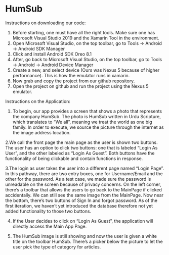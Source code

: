 # HumSub

Instructions on downloading our code:
1.	Before starting, one must have all the right tools. Make sure one has Microsoft Visual Studio 2019 and the Xamarin Tool in the environment. 
2. 	Open Microsoft Visual Studio, on the top toolbar, go to Tools -> Android -> Android SDK Manager 
3. 	Click and install Android SDK Oreo 8.1
4. 	After, go back to Microsoft Visual Studio, on the top toolbar, go to Tools -> Android -> Android Device Manager 
5.	Create a new, and select device (Ours was Nexus 5 because of higher performance). This is how the emulator runs in xamarin. 
6. Now grab and copy the project from our github repository. 
7. Open the project on github and run the project using the Nexus 5 emulator.  

Instructions on the Application: 
1. To begin, our app provides a screen that shows a photo that represents the company HumSub. The photo is HumSub written in Urdu Scripture, which translates to “We all”, meaning we treat the world as one big family. In order to execute, we source the picture through the internet as the image address location. 

2.We call the front page the main page as the user is shown two buttons. The user has an option to click two buttons: one that is labeled “Login As User”, and the other labeled as “Login As Guest”. Both buttons have the functionality of being clickable and contain functions in response. 

3.The login as user takes the user into a different page named “Login Page”. In this pathway, there are two entry boxes, one for Username/Email and the other for the password. As a test case, we made sure the password is unreadable on the screen because of privacy concerns. On the left corner, there’s a toolbar that allows the users to go back to the MainPage if clicked accidentally. We can still see the same image from the MainPage. Now near the bottom, there’s two buttons of Sign In and forgot password. As of the first iteration, we haven’t yet introduced the database therefore not yet added functionality to those two buttons. 

4. If the User decides to click on “Login As Guest”, the application will directly access the Main App Page. 

5. The HumSub image is still showing and now the user is given a white title on the toolbar HumSub. There’s a picker below the picture to let the user pick the type of category for articles.  

